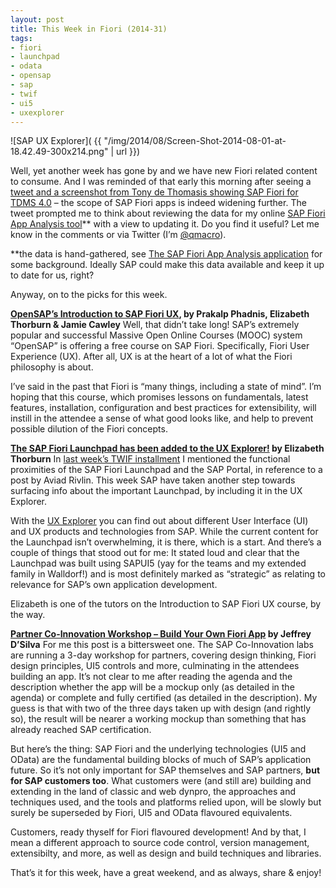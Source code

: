 ```yaml
---
layout: post
title: This Week in Fiori (2014-31)
tags:
- fiori
- launchpad
- odata
- opensap
- sap
- twif
- ui5
- uxexplorer
---
```



![SAP UX Explorer]( {{ "/img/2014/08/Screen-Shot-2014-08-01-at-18.42.49-300x214.png" | url }})

Well, yet another week has gone by and we have new Fiori related content to consume. And I was reminded of that early this morning after seeing a [tweet and a screenshot from Tony de Thomasis showing SAP Fiori for TDMS 4.0](https://twitter.com/c821311/status/495067577735864321/photo/1) – the scope of SAP Fiori apps is indeed widening further. The tweet prompted me to think about reviewing the data for my online [SAP Fiori App Analysis tool](https://code.bluefinsolutions.com/~dadams/FioriWebinar/AppAnalysis.html)** with a view to updating it. Do you find it useful? Let me know in the comments or via Twitter (I’m [@qmacro](http://twitter.com/qmacro)).

**the data is hand-gathered, see [The SAP Fiori App Analysis application](http://youtu.be/aVeQ4asHgaY) for some background. Ideally SAP could make this data available and keep it up to date for us, right?

Anyway, on to the picks for this week.

**[OpenSAP’s Introduction to SAP Fiori UX](https://open.sap.com/course/fiori1), by Prakalp Phadnis, Elizabeth Thorburn & Jamie Cawley**
 Well, that didn’t take long! SAP’s extremely popular and successful Massive Open Online Courses (MOOC) system “OpenSAP” is offering a free course on SAP Fiori. Specifically, Fiori User Experience (UX). After all, UX is at the heart of a lot of what the Fiori philosophy is about.

I’ve said in the past that Fiori is “many things, including a state of mind”. I’m hoping that this course, which promises lessons on fundamentals, latest features, installation, configuration and best practices for extensibility, will instill in the attendee a sense of what good looks like, and help to prevent possible dilution of the Fiori concepts.

**[The SAP Fiori Launchpad has been added to the UX Explorer!](http://scn.sap.com/community/mobile/blog/2014/07/29/the-sap-fiori-launchpad-has-been-added-to-the-ux-explorer) by Elizabeth Thorburn**
 In [last week’s TWIF installment](pipetree.com/2014/07/this-week-in-fiori-2014-30/) I mentioned the functional proximities of the SAP Fiori Launchpad and the SAP Portal, in reference to a post by Aviad Rivlin. This week SAP have taken another step towards surfacing info about the important Launchpad, by including it in the UX Explorer.

With the [UX Explorer](https://uxexplorer.hana.ondemand.com/index.html) you can find out about different User Interface (UI) and UX products and technologies from SAP. While the current content for the Launchpad isn’t overwhelming, it is there, which is a start. And there’s a couple of things that stood out for me: It stated loud and clear that the Launchpad was built using SAPUI5 (yay for the teams and my extended family in Walldorf!) and is most definitely marked as “strategic” as relating to relevance for SAP’s own application development.

Elizabeth is one of the tutors on the Introduction to SAP Fiori UX course, by the way.

**[Partner Co-Innovation Workshop – Build Your Own Fiori App](http://scn.sap.com/blogs/SAPPSA_Jeffrey/2014/07/28/partner-co-innovation-workshop--build-your-own-fiori-app) by Jeffrey D’Silva**
 For me this post is a bittersweet one. The SAP Co-Innovation labs are running a 3-day workshop for partners, covering design thinking, Fiori design principles, UI5 controls and more, culminating in the attendees building an app. It’s not clear to me after reading the agenda and the description whether the app will be a mockup only (as detailed in the agenda) or complete and fully certified (as detailed in the description). My guess is that with two of the three days taken up with design (and rightly so), the result will be nearer a working mockup than something that has already reached SAP certification.

But here’s the thing: SAP Fiori and the underlying technologies (UI5 and OData) are the fundamental building blocks of much of SAP’s application future. So it’s not only important for SAP themselves and SAP partners, **but for SAP customers too**. What customers were (and still are) building and extending in the land of classic and web dynpro, the approaches and techniques used, and the tools and platforms relied upon, will be slowly but surely be superseded by Fiori, UI5 and OData flavoured equivalents.

Customers, ready thyself for Fiori flavoured development! And by that, I mean a different approach to source code control, version management, extensibilty, and more, as well as design and build techniques and libraries.

That’s it for this week, have a great weekend, and as always, share & enjoy!


